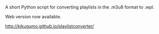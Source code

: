A short Python script for converting playlists in the .m3u8 format to .wpl.

Web version now available.

http://kikugumo.github.io/playlistconverter/
